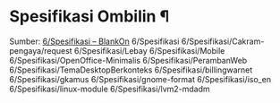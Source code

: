 # Spesifikasi Ombilin ¶
Sumber: [6/Spesifikasi – BlankOn](http://dev.blankonlinux.or.id/wiki/6/Spesifikasi)
    6/Spesifikasi
    6/Spesifikasi/Cakram-pengaya/request
    6/Spesifikasi/Lebay
    6/Spesifikasi/Mobile
    6/Spesifikasi/OpenOffice-Minimalis
    6/Spesifikasi/PerambanWeb
    6/Spesifikasi/TemaDesktopBerkonteks
    6/Spesifikasi/billingwarnet
    6/Spesifikasi/gkamus
    6/Spesifikasi/gnome-format
    6/Spesifikasi/iso_en
    6/Spesifikasi/linux-module
    6/Spesifikasi/lvm2-mdadm
